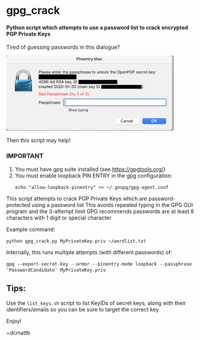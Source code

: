 # gpg_crack
#### Python script which attempts to use a password list to crack encrypted PGP Private Keys


Tired of guessing passwords in this dialogue?

<img src="pinentry.png" height="200px">

Then this script may help!


### IMPORTANT
1) You must have gpg suite installed (see https://gpgtools.org/)
2) You must enable loopback PIN ENTRY in the gpg configuration:
    ```
    echo "allow-loopback-pinentry" >> ~/.gnupg/gpg-agent.conf
    ```

This script attempts to crack PGP Private Keys which are password-protected using a password list
This avoids repeated typing in the GPG GUI program and the 3-attempt limit
GPG recommends passwords are at least 8 characters with 1 digit or special character

Example command:
```
python gpg_crack.py MyPrivateKey.priv ~/wordlist.txt
```

Internally, this runs multiple attempts (with different passwords) of:
```
gpg --export-secret-key --armor --pinentry-mode loopback --passphrase 'PasswordCandidate' MyPrivateKey.priv
```

## Tips:
Use the ```list_keys.sh``` script to list KeyIDs of secret keys, along with their identifiers/emails so you can be sure to target the correct key



Enjoy!


~dcmattb
